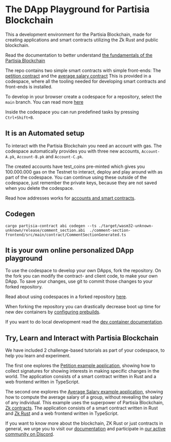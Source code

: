 # The DApp Playground for Partisia Blockchain

This a development environment for the Partisia Blockchain, made for creating applications and smart
contracts utilizing the Zk Rust and public blockchain.

Read the documentation to better understand
[the fundamentals of the Partisia Blockchain](https://partisiablockchain.gitlab.io/documentation/pbc-fundamentals/introduction-to-the-fundamentals.html)

The repo contains two simple smart contracts with simple front-ends:
The [petition contract](https://gitlab.com/partisiablockchain/language/example-contracts/-/tree/main/petition?ref_type=heads)
and
the [average salary contract](https://gitlab.com/partisiablockchain/language/example-contracts/-/tree/main/zk-average-salary?ref_type=heads)
This is provided in a codespace, where all the tooling needed for developing smart contracts and
front-ends is installed.

To develop in your browser create a codespace for a repository,
select the `main` branch. You can read
more [here](https://docs.github.com/en/codespaces/developing-in-a-codespace/creating-a-codespace-for-a-repository#creating-a-codespace-for-a-repository)

Inside the codespace you can run predefined tasks by pressing `Ctrl+Shift+B`.

## It is an Automated setup

To interact with the Partisia Blockchain you need an account with gas.
The codespace automatically provides you with three new accounts,
`Account-A.pk`, `Account-B.pk` and `Account-C.pk`.

The created accounts have test_coins pre-minted which gives you 100.000.000 gas on the Testnet to
interact, deploy and
play around with as part of the codespace. You can continue using these outside of the codespace,
just remember the private keys, because they are not saved when you delete the codespace.

Read how addresses works
for [accounts and smart contracts](https://partisiablockchain.gitlab.io/documentation/pbc-fundamentals/dictionary.html#address).

## Codegen

`cargo partisia-contract abi codegen --ts ./target/wasm32-unknown-unknown/release/comment_section.abi 
./comment-section-frontend/src/main/contract/CommentSectionGenerated.ts`

## It is your own online personalized DApp playground

To use the codespace to develop your own DApps, fork the repository.
On the fork you can modify the contract- and client code, to make your own DApp.
To save your changes, use git to commit those changes to your forked repository.

Read about using codespaces in a forked
repository [here](https://www.freecodecamp.org/news/how-to-make-your-first-open-source-contribution/).

When forking the repository you can drastically decrease boot up time for new dev containers
by [configuring prebuilds](https://docs.github.com/en/codespaces/prebuilding-your-codespaces/configuring-prebuilds).

If you want to do local development read
the [dev container documentation](https://docs.github.com/en/codespaces/developing-in-a-codespace/using-github-codespaces-in-visual-studio-code).

## Try, Learn and Interact with Partisia Blockchain

We have included 2 challenge-based tutorials as part of your codespace, to help you learn and
experiment.

The first one explores the [Petition example application](tutorial/petition-example-application.md),
showing how to collect signatures for showing interests in making specific changes in the world. The
application consists of a smart contract written in Rust and a web frontend written in TypeScript.

The second one explores
the [Average Salary example application](tutorial/average-salary-example-application.md), showing
how
to compute the average salary of a group, without revealing the salary of any individual. This
example
uses the superpower of Partisia
Blockchain,
[Zk contracts](https://partisiablockchain.gitlab.io/documentation/smart-contracts/zk-smart-contracts/zk-smart-contracts.html).
The
application consists of a smart contract written in Rust
and [Zk Rust](https://partisiablockchain.gitlab.io/documentation/smart-contracts/zk-smart-contracts/zk-rust-language-zkrust.html)
and a web frontend written in TypeScript.

If you want to know more about the blockchain, ZK Rust or just contracts in general,
we urge you to visit our [documentation](https://partisiablockchain.gitlab.io/documentation/) and
participate
in [our active community on Discord](https://partisiablockchain.gitlab.io/documentation/get-support-from-pbc-community.html).
